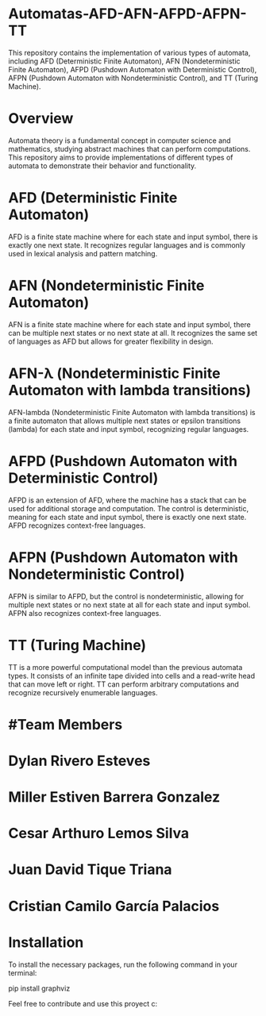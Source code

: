 # Automatas-AFD-AFN-AFPD-AFPN-TT
This repository contains the implementation of various types of automata, including AFD (Deterministic Finite Automaton), AFN (Nondeterministic Finite Automaton), AFPD (Pushdown Automaton with Deterministic Control), AFPN (Pushdown Automaton with Nondeterministic Control), and TT (Turing Machine).

# Overview
Automata theory is a fundamental concept in computer science and mathematics, studying abstract machines that can perform computations. This repository aims to provide implementations of different types of automata to demonstrate their behavior and functionality.

# AFD (Deterministic Finite Automaton)
AFD is a finite state machine where for each state and input symbol, there is exactly one next state. It recognizes regular languages and is commonly used in lexical analysis and pattern matching.

# AFN (Nondeterministic Finite Automaton)
AFN is a finite state machine where for each state and input symbol, there can be multiple next states or no next state at all. It recognizes the same set of languages as AFD but allows for greater flexibility in design.

# AFN-λ (Nondeterministic Finite Automaton with lambda transitions)
AFN-lambda (Nondeterministic Finite Automaton with lambda transitions) is a finite automaton that allows multiple next states or epsilon transitions (lambda) for each state and input symbol, recognizing regular languages.

# AFPD (Pushdown Automaton with Deterministic Control)
AFPD is an extension of AFD, where the machine has a stack that can be used for additional storage and computation. The control is deterministic, meaning for each state and input symbol, there is exactly one next state. AFPD recognizes context-free languages.

# AFPN (Pushdown Automaton with Nondeterministic Control)
AFPN is similar to AFPD, but the control is nondeterministic, allowing for multiple next states or no next state at all for each state and input symbol. AFPN also recognizes context-free languages.

# TT (Turing Machine)
TT is a more powerful computational model than the previous automata types. It consists of an infinite tape divided into cells and a read-write head that can move left or right. TT can perform arbitrary computations and recognize recursively enumerable languages.

# #Team Members
# Dylan Rivero Esteves
# Miller Estiven Barrera Gonzalez
# Cesar Arthuro Lemos Silva
# Juan David Tique Triana
# Cristian Camilo García Palacios

# Installation
To install the necessary packages, run the following command in your terminal:

pip install graphviz

Feel free to contribute and use this proyect c:

